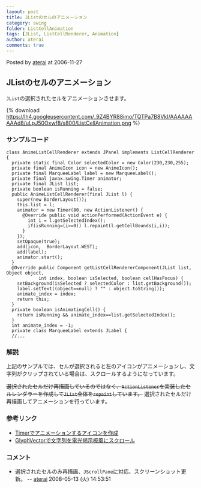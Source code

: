 ```yaml
---
layout: post
title: JListのセルのアニメーション
category: swing
folder: ListCellAnimation
tags: [JList, ListCellRenderer, Animation]
author: aterai
comments: true
---
```


Posted by [aterai](http://terai.xrea.jp/aterai.html) at 2006-11-27

## JListのセルのアニメーション
`JList`の選択されたセルをアニメーションさせます。


{% download https://lh4.googleusercontent.com/_9Z4BYR88imo/TQTPa7B8VkI/AAAAAAAAAd8/uLpJ50Oxwf8/s800/ListCellAnimation.png %}

### サンプルコード
<pre class="prettyprint"><code>class AnimeListCellRenderer extends JPanel implements ListCellRenderer {
  private static final Color selectedColor = new Color(230,230,255);
  private final AnimeIcon icon = new AnimeIcon();
  private final MarqueeLabel label = new MarqueeLabel();
  private final javax.swing.Timer animator;
  private final JList list;
  private boolean isRunning = false;
  public AnimeListCellRenderer(final JList l) {
    super(new BorderLayout());
    this.list = l;
    animator = new Timer(80, new ActionListener() {
      @Override public void actionPerformed(ActionEvent e) {
        int i = l.getSelectedIndex();
        if(isRunning=(i&gt;=0)) l.repaint(l.getCellBounds(i,i));
      }
    });
    setOpaque(true);
    add(icon,  BorderLayout.WEST);
    add(label);
    animator.start();
  }
  @Override public Component getListCellRendererComponent(JList list, Object object,
            int index, boolean isSelected, boolean cellHasFocus) {
    setBackground(isSelected ? selectedColor : list.getBackground());
    label.setText((object==null) ? "" : object.toString());
    animate_index = index;
    return this;
  }
  private boolean isAnimatingCell() {
    return isRunning &amp;&amp; animate_index==list.getSelectedIndex();
  }
  int animate_index = -1;
  private class MarqueeLabel extends JLabel {
  //...
</code></pre>

### 解説
上記のサンプルでは、セルが選択されると左のアイコンがアニメーションし、文字列がクリップされている場合は、スクロールするようになっています。

~~選択されたセルだけ再描画しているのではなく、`ActionListener`を実装したセルレンダラーを作成して`JList`全体を`repaint`しています。~~
選択されたセルだけ再描画してアニメーションを行っています。

### 参考リンク
- [Timerでアニメーションするアイコンを作成](http://terai.xrea.jp/Swing/AnimeIcon.html)
- [GlyphVectorで文字列を電光掲示板風にスクロール](http://terai.xrea.jp/Swing/ScrollingMessage.html)

<!-- dummy comment line for breaking list -->

### コメント
- 選択されたセルのみ再描画、`JScrollPane`に対応、スクリーンショット更新。 -- [aterai](http://terai.xrea.jp/aterai.html) 2008-05-13 (火) 14:53:51

<!-- dummy comment line for breaking list -->

